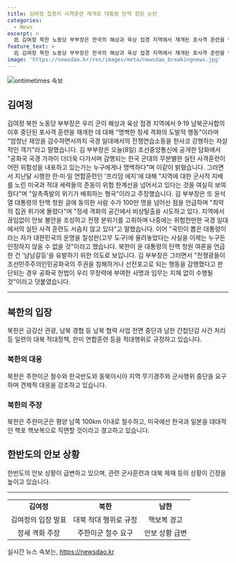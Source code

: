 ```yaml
---
title: 김여정 접경지 사격훈련 재개로 대통령 탄핵 청원 논란
categories:
  - News
excerpt: >
  北 김여정 북한 노동당 부부장은 한국의 해상과 육상 접경 지역에서 재개된 포사격 훈련을 명백한 정세 격화의 도발적 행동으로 비판했다. 또한 한·미·일 연합훈련과 윤석열 대통령의 탄핵 청원에 대해 비난하며, 국경 일대에서의 사격 훈련을 강행하는 행위에 대해 우려를 표했다. 김 부부장은 이러한 행동이 전쟁 분위기를 고취하고 있다고 주장했다.
feature_text: >
  北 김여정 북한 노동당 부부장은 한국의 해상과 육상 접경 지역에서 재개된 포사격 훈련을 명백한 정세 격화의 도발적 행동으로 비판했다. 또한 한·미·일 연합훈련과 윤석열 대통령의 탄핵 청원에 대해 비난하며, 국경 일대에서의 사격 훈련을 강행하는 행위에 대해 우려를 표했다. 김 부부장은 이러한 행동이 전쟁 분위기를 고취하고 있다고 주장했다.
image: 'https://newsdao.kr/res/images/meta/newsdao_breakingnews.jpg'
---
```


<p><img src="https://newsdao.kr/res/images/meta/newsdao_breakingnews.jpg" alt="ontimetimes 속보" /></p>

<h2>김여정</h2>

<p data-ke-size="size16">김여정 북한 노동당 부부장은 우리 군이 해상과 육상 접경 지역에서 9·19 남북군사합의 이후 중단된 포사격 훈련을 재개한 데 대해 "명백한 정세 격화의 도발적 행동"이라며 "엄청난 재앙을 감수하면서까지 국경 일대에서의 전쟁연습소동을 한사코 강행하는 자살적인 객기"라고 말했습니다. 김 부부장은 오늘(8일) 조선중앙통신에 공개한 담화에서 "공화국 국경 가까이 더더욱 다가서며 감행되는 한국 군대의 무분별한 실탄 사격훈련이 어떤 위험성을 내포하고 있는가는 누구에게나 명백하다"며 이같이 밝혔습니다. 그러면서 지난달 시행한 한·미·일 연합훈련인 '프리덤 에지'에 대해 "지역에 대한 군사적 지배를 노린 미국과 적대 세력들의 준동이 위험 한계선을 넘어서고 있다는 것을 여실히 보여줬다"며 "일촉즉발의 위기가 배회하는 형국"이라고 주장했습니다. 김 부부장은 또 윤석열 대통령의 탄핵 청원 글에 동의한 사람 수가 100만 명을 넘어선 점을 언급하며 "최악의 집권 위기에 몰렸다"며 "정세 격화의 공간에서 비상탈출을 시도하고 있다. 지역에서 끊임없이 안보 불안을 조성하고 전쟁 분위기를 고취하며 나중에는 위험천만한 국경 일대에서의 실탄 사격 훈련도 서슴지 않고 있다"고 말했습니다. 이어 "국민이 뽑은 대통령이라는 자가 대한민국의 운명을 칠성판(고무 도구)에 올려놓았다는 사실을 이제는 누구든 인정하지 않을 수 없을 것"이라고 했습니다. 북한이 윤 대통령의 탄핵 청원 여론을 언급한 건 '남남갈등'을 유발하기 위한 의도로 보입니다. 김 부부장은 그러면서 "전쟁광들이 조선민주주의인민공화국의 주권을 침해하거나 선전포고로 되는 행동을 감행했다고 판단되는 경우 공화국 헌법이 우리 무장력에 부여한 사명과 임무는 지체 없이 수행될 것"이라고 덧붙였습니다.</p>

<hr>

<h2>북한의 입장</h2>

<p data-ke-size="size16">북한은 금강산 관광, 남북 경협 등 남북 협력 사업 전면 중단과 남한 간첩단감 사건 처리 등 일련의 대북 적대정책, 한미 연합훈련 등을 적대행위로 규정하고 있습니다.</p>

<h3>북한의 대응</h3>

<p data-ke-size="size16">북한은 주한미군 철수와 한국반도와 동북아시아 지역 무기경주와 군사행위 중단을 요구하며 견제적 대응을 강조하고 있습니다.</p>

<h3>북한의 주장</h3>

<p data-ke-size="size16">북한은 주한미군은 평양 남쪽 100km 이내로 철수하고, 미국에선 한국과 일본을 대대적인 핵포 핵보복으로 직면할 것이라고 경고하고 있습니다.</p>

<h2>한반도의 안보 상황</h2>

<p data-ke-size="size16">한반도의 안보 상황이 급변하고 있으며, 관련 군사훈련과 대북 제재 등의 상황이 긴장을 높이고 있습니다.</p>

<hr>

<table>
    <tbody>
        <tr>
            <td style="text-align: center; height: 17px;"><b>김여정</b></td>
            <td style="text-align: center; height: 17px;"><b>북한</b></td>
            <td style="text-align: center; height: 17px;"><b>남한</b></td>
        </tr>
        <tr>
            <td style="text-align: center;">김여정의 입장 발표</td>
            <td style="text-align: center;">대북 적대 행위로 규정</td>
            <td style="text-align: center;">핵보복 경고</td>
        </tr>
        <tr>
            <td style="text-align: center;">정세 격화 주장</td>
            <td style="text-align: center;">주한미군 철수 요구</td>
            <td style="text-align: center;">안보 상황 급변</td>
        </tr>
    </tbody>
</table>
실시간 뉴스 속보는, <a href="https://newsdao.kr" rel="dofollow">https://newsdao.kr</a>


